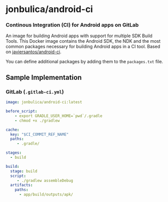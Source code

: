 # jonbulica/android-ci

### Continous Integration (CI) for Android apps on GitLab
An image for building Android apps with support for multiple SDK Build Tools. 
This Docker image contains the Android SDK, the NDK and the most common packages 
necessary for building Android apps in a CI tool. Based on 
[javiersantos/android-ci](https://github.com/javiersantos/android-ci).

You can define additional packages by adding them to the `packages.txt` file.

## Sample Implementation
### GitLab (`.gitlab-ci.yml`)
```yml
image: jonbulica/android-ci:latest

before_script:
    - export GRADLE_USER_HOME=`pwd`/.gradle
    - chmod +x ./gradlew

cache:
  key: "$CI_COMMIT_REF_NAME"
  paths:
     - .gradle/

stages:
  - build

build:
  stage: build
  script:
     - ./gradlew assembleDebug
  artifacts:
    paths:
      - app/build/outputs/apk/
```
